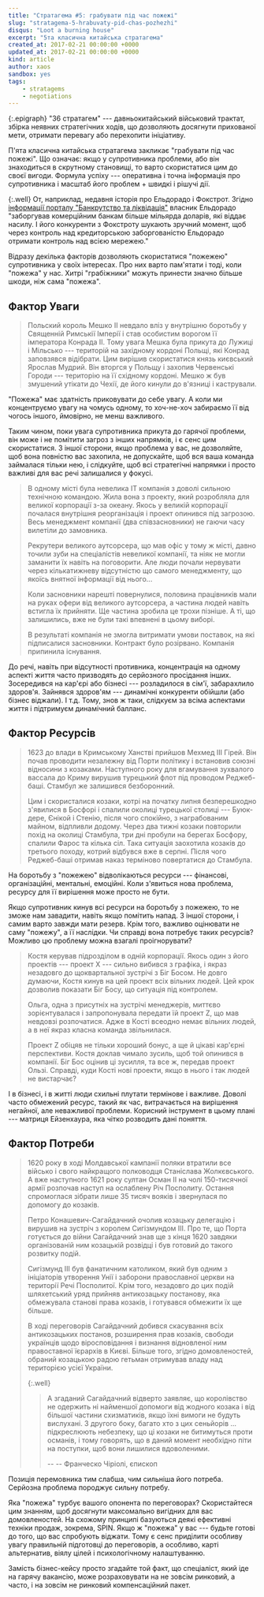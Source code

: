 ```yaml
---
title: "Стратагема #5: грабувати під час пожежі"
slug: "stratagema-5-hrabuvaty-pid-chas-pozhezhi"
disqus: "Loot a burning house"
excerpt: "5та класична китайська стратагема"
created_at: 2017-02-21 00:00:00 +0000
updated_at: 2017-02-21 00:00:00 +0000
kind: article
author: xaos
sandbox: yes
tags:
    - stratagems
    - negotiations
---
```


{:.epigraph}
"36 стратагем" ---  давньокитайський військовий трактат, збірка неявних стратегічних ходів, що дозволяють досягнути прихованої мети, отримати перевагу або перехопити ініціативу.

П'ята класична китайська стратагема закликає "грабувати під час пожежі".  Що означає: якщо у супротивника проблеми, або він знаходиться в скрутному становищі, то варто скористатися цим до своєї вигоди.  Формула успіху --- оперативна і точна інформація про супротивника і масштаб його проблем + швидкі і рішучі дії.

{:.well}
От, наприклад, недавня історія про Ельдорадо і Фокстрот.  Згідно [інформації порталу "Банкрутство та ліквідація"](http://bankruptcy-ua.com/news/4646) власник Ельдорадо "заборгував комерційним банкам більше мільярда доларів, які віддає насилу. І його конкуренти з Фокстроту шукають зручний момент, щоб через контроль над кредиторською заборгованістю Ельдорадо отримати контроль над всією мережею."

Відразу декілька факторів дозволяють скористатися "пожежею" супротивника у своїх інтересах.  Про них варто пам'ятати і тоді, коли "пожежа" у нас.  Хитрі "грабіжники" можуть принести значно більше шкоди, ніж сама "пожежа". 

Фактор Уваги
------------

>Польский король Мешко ІІ невдало вліз у внутрішню боротьбу у Священній Римськії Імперії і став особистим ворогом її імператора Конрада ІІ.  Тому увага Мешка була прикута до Лужиці і Мільсько --- територій на західному кордоні Польщі, які Конрад заповзявся відібрати.  Цим вирішив скористатися князь києвський Ярослав Мудрий.  Він вторгся у Польщу і захопив Червенські Городи --- територію на її східному кордоні.  Мешко ж був змушений утікати до Чехії, де його кинули до в'язниці і кастрували.

"Пожежа" має здатність приковувати до себе увагу.  А коли ми концентруємо увагу на чомусь одному, то хоч-не-хоч забираємо її від чогось іншого, ймовірно, не менш важливого.

Таким чином, поки увага супротивника прикута до гарячої проблеми, він може і не помітити загроз з інших напрямків, і є сенс цим скористатися.  З іншої сторони, якщо проблема у вас, не дозволяйте, щоб вона повністю вас захопила, не допускайте, щоб вся ваша команда займалася тільки нею, і слідкуйте, щоб всі стратегічні напрямки і просто важливі для вас речі залишалися у фокусі.

>В одному місті була невелика IT компанія з доволі сильною технічною командою.  Жила вона з проекту, який розробляла для великої корпорації з-за океану.  Якось у великій корпорації почалася внутрішня реорганізація і проект опинився під загрозою.  Весь менеджмент компанії (два співзасновники) не гаючи часу вилетіли до замовника.
>
>Рекрутери великого аутсорсера, що мав офіс у тому ж місті, давно точили зуби на спеціалістів невеликої компанії, та ніяк не могли заманити їх навіть на поговорити.  Але люди почали нервувати через кількатижневу відсутністю що самого менеджменту, що якоїсь внятної інформації від нього...
>
>Коли засновники нарешті повернулися, половина працівників мали на руках офери від великого аутсорсера, а частина людей навіть встигла їх прийняти.  Ще частина зробила це трохи пізніше.  А ті, що залишились, вже не були такі впевнені в цьому виборі. 
>
>В результаті компанія не змогла витримати умови поставок, на які підписалися засновники.  Контракт було розірвано.  Компанія припинила існування.

До речі, навіть при відсутності противника, концентрація на одному аспекті життя часто призводять до серйозного просідання інших.  Зосередився на кар'єрі або бізнесі --- розладилося в сім'ї, забарахлило здоров'я.  Зайнявся здоров'ям --- динамічні конкуренти обійшли (або бізнес віджали). І т.д.  Тому, знов ж таки, слідкуєм за всіма аспектами життя і підтримуєм динамічний балланс.

Фактор Ресурсів
---------------

>1623 до влади в Кримському Ханстві прийшов Мехмед III Гірей.  Він почав проводити незалежну від Порти політику і встановив союзні відносини з козаками.  Наступного року для вгамування зухвалого вассала до Криму вирушив турецький флот під проводом Реджеб-баші.  Стамбул же залишився безборонний.
>
>Цим і скористалися козаки, котрі на початку липня безперешкодно з'явилися в Босфорі і спалили околиці турецької столиці --- Буюк-дере, Єнікой і Стенію, після чого спокійно, з награбованим майном, відпливли додому.  Через два тижні козаки повторили похід на околиці Стамбула, три дні пробули на берегах Босфору, спалили Фарос та кілька сіл.  Така ситуація заохотила козаків до третього походу, котрий відбувся вже в серпні.  Після чого Реджеб-баші отримав наказ терміново повертатися до Стамбула.

На боротьбу з "пожежею" відволікаються ресурси --- фінансові, організаційні, ментальні, емоційні.  Коли з'явиться нова проблема, ресурсу для її вирішення може просто не бути.

Якщо супротивник кинув всі ресурси на боротьбу з пожежею, то не зможе нам завадити, навіть якщо помітить напад.  З іншої сторони, і самим варто завжди мати резерв.  Крім того, важливо оцінювати не саму "пожежу", а її наслідки.  Чи справді вона потребує таких ресурсів?  Можливо цю проблему можна взагалі проігнорувати?

>Костя керував підрозділом в одній корпорації.  Якось один з його проектів --- проект Х --- сильно вибився з графіка, і якраз незадовго до щоквартальної зустрічі з Біг Босом.  Не довго думаючи, Костя кинув на цей проект всіх вільних людей.  Цей крок дозволив показати Біг Босу, що ситуація під контролем.
>
>Ольга,  одна з присутніх на зустрічі менеджерів, миттєво зорієнтувалася і запропонувала передати їй проект Z, що мав невдовзі розпочатися.  Адже в Кості всеодно немає вільних людей, а в неї якраз класна команда звільнилася. 
>
>Проект Z обіцяв не тільки хороший бонус, а ще й цікаві кар'єрні перспективи.  Костя доклав чимало зусиль, щоб той опинився в компанії.  Біг Бос оцінив ці зусилля, та все ж, передав проект Ользі.  Справді, куди Кості нові проекти, якщо в нього і так людей не вистарчає?

І в бізнесі, і в житті люди схильні плутати термінове і важливе.  Доволі часто обмежений ресурс, такий як час, витрачається на вирішення негайної, але неважливої проблеми.  Корисний інструмент в цьому плані --- матриця Ейзенхаура, яка чітко розводить дані поняття.

Фактор Потреби
--------------

>1620 року в ході Молдавської кампанії поляки втратили все військо і свого найкращого полководця Станіслава Жолкєвського.  А вже наступного 1621 року султан Осман ІІ на чолі 150-тисячної армії розпочав наступ на ослаблену Річ Посполиту. Остання спромоглася зібрати лише 35 тисяч вояків і звернулася по допомогу до козаків.
>
>Петро Конашевич-Сагайдачний очолив козацьку делегацію і вирушив на зустріч з королем Сигізмундом ІІІ.  Про те, що Порта готується до війни Сагайдачний знав ще з кінця 1620 завдяки організованій ним козацькій розвідці і був готовий до такого розвитку подій.
>
>Сигізмунд ІІІ був фанатичним католиком, який був одним з ініціаторів утворення Унії і заборони православної церкви на території Речі Посполитої.  Крім того, незадовго до цих подій шляхетський уряд прийняв антикозацьку постанову, яка обмежувала станові права козаків, і готувався обмежити їх ще більше.
>
>В ході переговорів Сагайдачний добився скасування всіх антикозацьких постанов, розширення прав козаків, свободи українців щодо віросповідання і визнання відновленої ним правоставної їєрархів в Києві.  Більше того, згідно домовленостей, обраний козацькою радою гетьман отримував владу над територією усієї України.
>
>{:.well}
>>А згаданий Сагайдачний відверто заявляє, що королівство не одержить ні найменшої допомоги від жодного козака і від більшої частини схизматиків, якщо їхні вимоги не будуть вислухані. З другого боку, багато хто з цих сеньйорів ... підкреслюють небезпеку, що ці козаки не битимуться проти османів, і тому говорять, що в даний момент необхідно піти на поступки, щоб вони лишилися вдоволеними.
>>
>>-- -- Франческо Чіріолі, єпископ

Позиція перемовника тим слабша, чим сильніша його потреба.  Серйозна проблема породжує сильну потребу.  

Яка "пожежа" турбує вашого опонента по переговорах?  Скористайтеся цим знанням, щоб досягнути максомально вигідних для вас домовленостей.  На схожому принципі базуються деякі ефективні техніки продаж, зокрема, SPIN.  Якщо ж "пожежа" у вас  --- будьте готові до того, що вас спробують віджати.  Тому є сенс приділити особливу увагу правильній підготовці до переговорів, а особливо, карті альтернатив, віялу цілей і психологічному налаштуванню.

Замість бізнес-кейсу просто згадайте той факт, що спеціаліст, який іде на гарячу вакансію, може розраховувати на не зовсім ринковий, а часто, і на зовсім не ринковий компенсаційний пакет.
